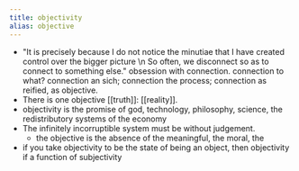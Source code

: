 ```yaml
---
title: objectivity
alias: objective
---
```


- "It is precisely because I do not notice the minutiae that I have created control over the bigger picture \\n So often, we disconnect so as to connect to something else."
obsession with connection. connection to what? connection an sich; connection the process; connection as reified, as objective.
- There is one objective [[truth]]: [[reality]].
- objectivity is the promise of god, technology, philosophy, science, the redistributory systems of the economy
- The infinitely incorruptible system must be without judgement.
  - the objective is the absence of the meaningful, the moral, the
- if you take objectivity to be the state of being an object, then objectivity if a function of subjectivity
